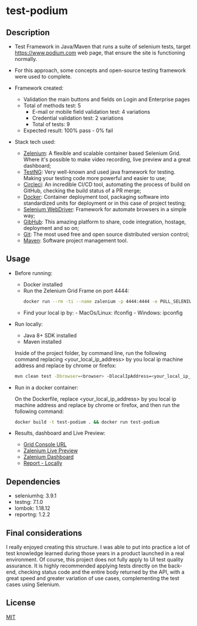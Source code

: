 # test-podium

## Description

- Test Framework in Java/Maven that runs a suite of selenium tests, target https://www.podium.com web page, that ensure the site is functioning normally.

- For this approach, some concepts and open-source testing framework were used to complete.

- Framework created:
    - Validation the main buttons and fields on Login and Enterprise pages
    - Total of methods test: 5 
        - E-mail or mobile field validation test: 4 variations
        - Credential validation test: 2 variations
        - Total of tests: 9
    - Expected result: 100% pass - 0% fail

- Stack tech used:

    - [Zelenium](https://github.com/zalando/zalenium): A flexible and scalable container based Selenium Grid. Where it's possible to make video recording, live preview and a great dashboard;
    - [TestNG](https://testng.org/doc/TestNG): Very well-known and used java framework for testing. Making your testing code more powerful and easier to use;
    - [Circleci](https://circleci.com): An incredible CI/CD tool, automating the process of build on GitHub, checking the build status of a PR merge;
    - [Docker](https://www.docker.com): Container deployment tool, packaging software into standardized units for deployment or in this case of project testing;
    - [Selenium WebDriver](https://www.selenium.dev): Framework for automate browsers in a simple way;
    - [GibHub](https://github.com): This amazing platform to share, code integration, hostage, deployment and so on;
    - [Git](https://git-scm.com): The most used free and open source distributed version control;
    - [Maven](https://maven.apache.org): Software project management tool.
    
## Usage

- Before running:
    
    - Docker installed
    - Run the Zelenium Grid Frame on port 4444:
        ```bash
        docker run --rm -ti --name zalenium -p 4444:4444 -e PULL_SELENIUM_IMAGE=true -v /var/run/docker.sock:/var/run/docker.sock -v /tmp/videos:/home/seluser/videos --privileged dosel/zalenium start
        ```
    - Find your local ip by:
            - MacOs/Linux: ifconfig
            - Windows: ipconfig

- Run locally:

    - Java 8+ SDK installed
    - Maven installed
    
    Inside of the project folder, by command line, run the following command replacing <your_local_ip_address> by you local ip machine address and replace <browser> by chrome or firefox:

    ```bash
    mvn clean test -Dbrowser=<browser> -DlocalIpAddress=<your_local_ip_address> -Ppodium
    ```
   
- Run in a docker container:

    On the Dockerfile, replace <your_local_ip_address> by you local ip machine address and replace <browser> by chrome or firefox, and then run the following command:

    ```bash
    docker build -t test-podium . && docker run test-podium
    ```

- Results, dashboard and Live Preview:

    - [Grid Console URL](http://localhost:4444/grid/console)
    - [Zalenium Live Preview](http://localhost:4444/grid/admin/live?only_active_sessions=true&refresh=60)
    - [Zalenium Dashboard](http://localhost:4444/dashboard/)
    - [Report - Locally](http://localhost:63342/test-podium/target/surefire-reports/html/index.html)

## Dependencies
- seleniumhq: 3.9.1
- testng: 7.1.0
- lombok: 1.18.12
- reportng: 1.2.2

## Final considerations
I really enjoyed creating this structure. I was able to put into practice a lot of test knowledge learned during those years in a product launched in a real environment. Of course, this project does not fully apply to UI test quality assurance. It is highly recommended applying tests directly on the back-end, checking status code and the entire body returned by the API, with a great speed and greater variation of use cases, complementing the test cases using Selenium.

## License
[MIT](https://choosealicense.com/licenses/mit/)